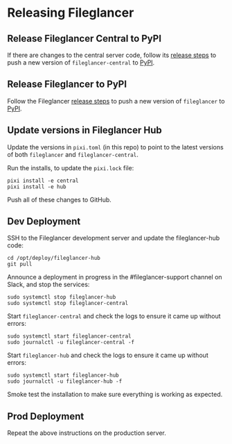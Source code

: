 # Releasing Fileglancer

## Release Fileglancer Central to PyPI

If there are changes to the central server code, follow its [release steps](https://github.com/JaneliaSciComp/fileglancer-central/blob/main/RELEASE.md) to push a new version of `fileglancer-central` to [PyPI](https://pypi.org/project/fileglancer-central/).

## Release Fileglancer to PyPI

Follow the Fileglancer [release steps](https://github.com/JaneliaSciComp/fileglancer/blob/main/RELEASE.md) to push a new version of `fileglancer` to [PyPI](https://pypi.org/project/fileglancer/).

## Update versions in Fileglancer Hub

Update the versions in `pixi.toml` (in this repo) to point to the latest versions of both `fileglancer` and `fileglancer-central`. 

Run the installs, to update the `pixi.lock` file:
```
pixi install -e central
pixi install -e hub
```

Push all of these changes to GitHub.

## Dev Deployment

SSH to the Fileglancer development server and update the fileglancer-hub code:

```
cd /opt/deploy/fileglancer-hub
git pull
```

Announce a deployment in progress in the #fileglancer-support channel on Slack, and stop the services:
```
sudo systemctl stop fileglancer-hub
sudo systemctl stop fileglancer-central
```

Start `fileglancer-central` and check the logs to ensure it came up without errors:

```
sudo systemctl start fileglancer-central
sudo journalctl -u fileglancer-central -f
```

Start `fileglancer-hub` and check the logs to ensure it
 came up without errors:

```
sudo systemctl start fileglancer-hub
sudo journalctl -u fileglancer-hub -f
```

Smoke test the installation to make sure everything is working as expected.

## Prod Deployment

Repeat the above instructions on the production server.

